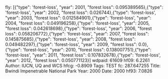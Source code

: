 fly: [{"type": 'forest-loss', "year": 2001, "forest loss": 0.095389565},{"type": 'forest-loss', "year": 2002, "forest loss": 0.026744},{"type": 'forest-loss', "year": 2003, "forest loss": 0.012584901},{"type": 'forest-loss', "year": 2004, "forest loss": 0.049196258},{"type": 'forest-loss', "year": 2005, "forest loss": 0.042618698},{"type": 'forest-loss', "year": 2006, "forest loss": 0.058206772},{"type": 'forest-loss', "year": 2007, "forest loss": 0.145875685},{"type": 'forest-loss', "year": 2008, "forest loss": 0.049482297},{"type": 'forest-loss', "year": 2009, "forest loss": 0.0},{"type": 'forest-loss', "year": 2010, "forest loss": 0.138007751},{"type": 'forest-loss', "year": 2011, "forest loss": 0.107832678},{"type": 'forest-loss', "year": 2012, "forest loss": 0.050771123}]
wdpaid: 61609
hf09: 6.2261
Author: IUCN, UQ and WCS
hfcg: -0.8909
Tags: TEST
fc: 287.647255
Title: Bwindi Impenetrable National Park
Year: 2000
Date: 2000
hf93: 7.0826
